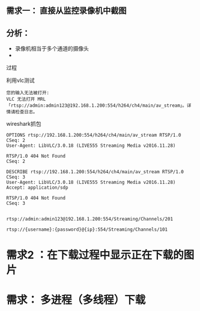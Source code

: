 ## 需求一：	直接从监控录像机中截图

## 分析：

- 录像机相当于多个通道的摄像头
- 

过程

利用vlc测试

```
您的输入无法被打开:
VLC 无法打开 MRL「rtsp://admin:admin123@192.168.1.200:554/h264/ch4/main/av_stream」。详情请检查日志。

```



wireshark抓包



```
OPTIONS rtsp://192.168.1.200:554/h264/ch4/main/av_stream RTSP/1.0
CSeq: 2
User-Agent: LibVLC/3.0.18 (LIVE555 Streaming Media v2016.11.28)

RTSP/1.0 404 Not Found
CSeq: 2

DESCRIBE rtsp://192.168.1.200:554/h264/ch4/main/av_stream RTSP/1.0
CSeq: 3
User-Agent: LibVLC/3.0.18 (LIVE555 Streaming Media v2016.11.28)
Accept: application/sdp

RTSP/1.0 404 Not Found
CSeq: 3


```

```
rtsp://admin:admin123@192.168.1.200:554/Streaming/Channels/201
```

```
rtsp://{username}:{password}@{ip}:554/Streaming/Channels/101
```

# 需求2 ：在下载过程中显示正在下载的图片

# 需求：	多进程（多线程）下载

